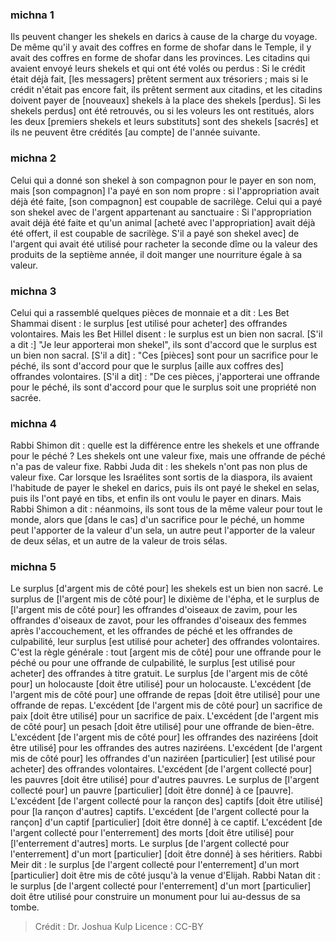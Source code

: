 
### michna 1
Ils peuvent changer les shekels en darics à cause de la charge du voyage. De même qu'il y avait des coffres en forme de shofar dans le Temple, il y avait des coffres en forme de shofar dans les provinces. Les citadins qui avaient envoyé leurs shekels et qui ont été volés ou perdus : Si le crédit était déjà fait, [les messagers] prêtent serment aux trésoriers ; mais si le crédit n'était pas encore fait, ils prêtent serment aux citadins, et les citadins doivent payer de [nouveaux] shekels à la place des shekels [perdus]. Si les shekels perdus] ont été retrouvés, ou si les voleurs les ont restitués, alors les deux [premiers shekels et leurs substituts] sont des shekels [sacrés] et ils ne peuvent être crédités [au compte] de l'année suivante.

### michna 2
Celui qui a donné son shekel à son compagnon pour le payer en son nom, mais [son compagnon] l'a payé en son nom propre : si l'appropriation avait déjà été faite, [son compagnon] est coupable de sacrilège. Celui qui a payé son shekel avec de l'argent appartenant au sanctuaire : Si l'appropriation avait déjà été faite et qu'un animal [acheté avec l'appropriation] avait déjà été offert, il est coupable de sacrilège. S'il a payé son shekel avec] de l'argent qui avait été utilisé pour racheter la seconde dîme ou la valeur des produits de la septième année, il doit manger une nourriture égale à sa valeur.

### michna 3
Celui qui a rassemblé quelques pièces de monnaie et a dit : Les Bet Shammai disent : le surplus [est utilisé pour acheter] des offrandes volontaires. Mais les Bet Hillel disent : le surplus est un bien non sacral. [S'il a dit :] "Je leur apporterai mon shekel", ils sont d'accord que le surplus est un bien non sacral. [S'il a dit] : "Ces [pièces] sont pour un sacrifice pour le péché, ils sont d'accord pour que le surplus [aille aux coffres des] offrandes volontaires. [S'il a dit] : "De ces pièces, j'apporterai une offrande pour le péché, ils sont d'accord pour que le surplus soit une propriété non sacrée.

### michna 4
Rabbi Shimon dit : quelle est la différence entre les shekels et une offrande pour le péché ? Les shekels ont une valeur fixe, mais une offrande de péché n'a pas de valeur fixe. Rabbi Juda dit : les shekels n'ont pas non plus de valeur fixe. Car lorsque les Israélites sont sortis de la diaspora, ils avaient l'habitude de payer le shekel en darics, puis ils ont payé le shekel en selas, puis ils l'ont payé en tibs, et enfin ils ont voulu le payer en dinars. Mais Rabbi Shimon a dit : néanmoins, ils sont tous de la même valeur pour tout le monde, alors que [dans le cas] d'un sacrifice pour le péché, un homme peut l'apporter de la valeur d'un sela, un autre peut l'apporter de la valeur de deux sélas, et un autre de la valeur de trois sélas.

### michna 5
Le surplus [d'argent mis de côté pour] les shekels est un bien non sacré. Le surplus de [l'argent mis de côté pour] le dixième de l'épha, et le surplus de [l'argent mis de côté pour] les offrandes d'oiseaux de zavim, pour les offrandes d'oiseaux de zavot, pour les offrandes d'oiseaux des femmes après l'accouchement, et les offrandes de péché et les offrandes de culpabilité, leur surplus [est utilisé pour acheter] des offrandes volontaires. C'est la règle générale : tout [argent mis de côté] pour une offrande pour le péché ou pour une offrande de culpabilité, le surplus [est utilisé pour acheter] des offrandes à titre gratuit. Le surplus [de l'argent mis de côté pour] un holocauste [doit être utilisé] pour un holocauste. L'excédent [de l'argent mis de côté pour] une offrande de repas [doit être utilisé] pour une offrande de repas. L'excédent [de l'argent mis de côté pour] un sacrifice de paix [doit être utilisé] pour un sacrifice de paix. L'excédent [de l'argent mis de côté pour] un pesach [doit être utilisé] pour une offrande de bien-être. L'excédent [de l'argent mis de côté pour] les offrandes des naziréens [doit être utilisé] pour les offrandes des autres naziréens. L'excédent [de l'argent mis de côté pour] les offrandes d'un naziréen [particulier] [est utilisé pour acheter] des offrandes volontaires. L'excédent [de l'argent collecté pour] les pauvres [doit être utilisé] pour d'autres pauvres. Le surplus de [l'argent collecté pour] un pauvre [particulier] [doit être donné] à ce [pauvre]. L'excédent [de l'argent collecté pour la rançon des] captifs [doit être utilisé] pour [la rançon d'autres] captifs. L'excédent [de l'argent collecté pour la rançon] d'un captif [particulier] [doit être donné] à ce captif. L'excédent [de l'argent collecté pour l'enterrement] des morts [doit être utilisé] pour [l'enterrement d'autres] morts. Le surplus [de l'argent collecté pour l'enterrement] d'un mort [particulier] [doit être donné] à ses héritiers. Rabbi Meir dit : le surplus [de l'argent collecté pour l'enterrement] d'un mort [particulier] doit être mis de côté jusqu'à la venue d'Elijah. Rabbi Natan dit : le surplus [de l'argent collecté pour l'enterrement] d'un mort [particulier] doit être utilisé pour construire un monument pour lui au-dessus de sa tombe.

>Crédit : Dr. Joshua Kulp
>Licence : CC-BY